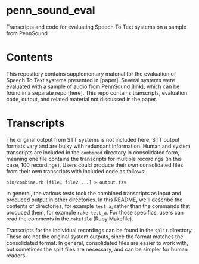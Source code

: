 # penn_sound_eval

Transcripts and code for evaluating Speech To Text systems on a sample from PennSound

# Contents

This repository contains supplementary material for the evaluation of Speech To Text systems presented in [paper].  Several systems were evaluated with a sample of audio from PennSound [link], which can be found in a separate repo [here].  This repo contains transcripts, evaluation code, output, and related material not discussed in the paper.

# Transcripts

The original output from STT systems is not included here; STT output formats vary and are bulky with redundant information.  Human and system transcripts are included in the `combined` directory in consolidated form, meaning one file contains the transcripts for multiple recordings (in this case, 100 recordings).  Users could produce their own consolidated files from their own transcripts with included code as follows:

    bin/combine.rb [file1 file2 ...] > output.tsv

In general, the various tests took the combined transcripts as input and produced output in other directories.  In this README, we'll describe the contents of directories, for example `test_a`, rather than the commands that produced them, for example `rake test_a`.  For those specifics, users can read the comments  in the `rakefile` (Ruby Makefile).

Transcripts for the individual recordings can be found in the `split` directory.  These are not the original system outputs, since the format matches the consolidated format.  In general, consolidated files are easier to work with, but sometimes the split files are necessary, and can be simpler for human readers.



